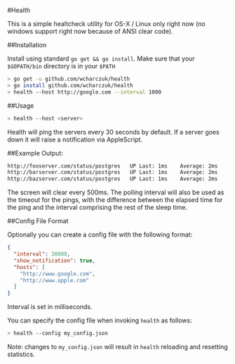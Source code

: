 #Health

This is a simple healtcheck utility for OS-X / Linux only right now (no windows support right now because of ANSI clear code).

##Installation

Install using standard `go get && go install`. Make sure that your `$GOPATH/bin` directory is in your `$PATH`

```bash
> go get -u github.com/wcharczuk/health
> go install github.com/wcharczuk/health
> health --host http://google.com --interval 1000
```

##Usage

```bash
> health --host <server>
```

Health will ping the servers every 30 seconds by default. If a server goes down it will raise a notification via AppleScript. 

##Example Output:

```bash
http://fooserver.com/status/postgres   UP Last: 1ms    Average: 2ms    99th: 2ms     90th: 2ms    75th: 2ms
http://barserver.com/status/postgres   UP Last: 1ms    Average: 2ms    99th: 3ms     90th: 2ms    75th: 2ms
http://bazserver.com/status/postgres   UP Last: 1ms    Average: 2ms    99th: 4ms     90th: 2ms    75th: 1ms
```

The screen will clear every 500ms. The polling interval will also be used as the timeout for the pings, with the difference between the elapsed time for the ping and the interval comprising the rest of the sleep time.

##Config File Format

Optionally you can create a config file with the following format:

```json
{
  "interval": 30000,
  "show_notification": true,
  "hosts": [
    "http://www.google.com",
    "http://www.apple.com"
  ]
}
```

Interval is set in milliseconds. 

You can specify the config file when invoking `health` as follows:

```bash
> health --config my_config.json
```

Note: changes to `my_config.json` will result in `health` reloading and resetting statistics. 
